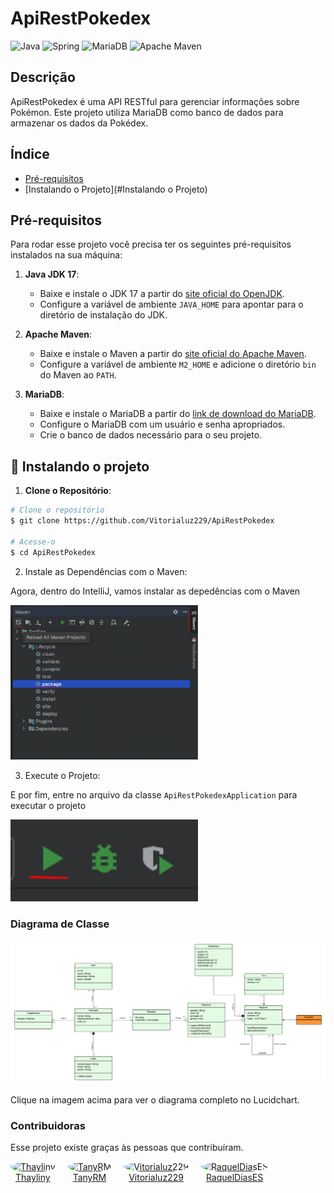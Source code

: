 # ApiRestPokedex

![Java](https://img.shields.io/badge/java-%23ED8B00.svg?style=for-the-badge&logo=openjdk&logoColor=white)
![Spring](https://img.shields.io/badge/spring-%236DB33F.svg?style=for-the-badge&logo=spring&logoColor=white)
![MariaDB](https://img.shields.io/badge/MariaDB-003545?style=for-the-badge&logo=mariadb&logoColor=white)
![Apache Maven](https://img.shields.io/badge/Apache%20Maven-C71A36?style=for-the-badge&logo=Apache%20Maven&logoColor=white)

## Descrição

ApiRestPokedex é uma API RESTful para gerenciar informações sobre Pokémon. Este projeto utiliza MariaDB como banco de dados para armazenar os dados da Pokédex.

## Índice

- [Pré-requisitos](#Pré-requisitos)
- [Instalando o Projeto](#Instalando o Projeto)

## Pré-requisitos

Para rodar esse projeto você precisa ter os seguintes pré-requisitos instalados na sua máquina:

1. **Java JDK 17**:
    - Baixe e instale o JDK 17 a partir do [site oficial do OpenJDK](https://openjdk.java.net/install/).
    - Configure a variável de ambiente `JAVA_HOME` para apontar para o diretório de instalação do JDK.

2. **Apache Maven**:
    - Baixe e instale o Maven a partir do [site oficial do Apache Maven](https://maven.apache.org/download.cgi).
    - Configure a variável de ambiente `M2_HOME` e adicione o diretório `bin` do Maven ao `PATH`.

3. **MariaDB**:
    - Baixe e instale o MariaDB a partir do [link de download do MariaDB](https://mariadb.com/kb/en/postdownload/mariadb-server-11-4-2/).
    - Configure o MariaDB com um usuário e senha apropriados.
    - Crie o banco de dados necessário para o seu projeto.

<h2 id="how-to-use"> 🚀 Instalando o projeto</h2>

1. **Clone o Repositório**:
```bash
# Clone o repositório
$ git clone https://github.com/Vitorialuz229/ApiRestPokedex

# Acesse-o
$ cd ApiRestPokedex
```
2. Instale as Dependências com o Maven:

Agora, dentro do IntelliJ, vamos instalar as depedências com o Maven

<img width="300px" src="./.github/instalar-deps.png">

3. Execute o Projeto:

E por fim, entre no arquivo da classe `ApiRestPokedexApplication` para executar o projeto

<img width="300px" src="./.github/executar.png">


### Diagrama de Classe

[![Diagrama de Classe](./.github/Diagrama_de_Classes_API_POKEDEX.png)](https://lucid.app/lucidchart/e4d44f7a-2830-4879-8902-49ae3d3c04a3/edit?viewport_loc=1421%2C-225%2C4098%2C1755%2C0_0&invitationId=inv_9c3b9e71-c796-4c57-aa59-088ffa42a6c0)

Clique na imagem acima para ver o diagrama completo no Lucidchart.

### Contribuidoras

Esse projeto existe graças às pessoas que contribuíram.

<ul style="list-style-type: none; padding: 0; margin: 0; display: flex; flex-wrap: wrap; gap: 20px;">
    <li style="text-align: center;">
        <a href="https://github.com/thayliny">
            <img src="https://avatars.githubusercontent.com/u/55805454?v=4" alt="Thayliny" style="width: 100px; height: 100px; border-radius: 50%; object-fit: cover;" />
            <br> Thayliny
        </a>
    </li>
    <li style="text-align: center;">
        <a href="https://github.com/TanyRM">
            <img src="https://avatars.githubusercontent.com/u/127350142?v=4" alt="TanyRM" style="width: 100px; height: 100px; border-radius: 50%; object-fit: cover;" />
            <br> TanyRM
        </a>
    </li>
    <li style="text-align: center;">
        <a href="https://github.com/Vitorialuz229">
            <img src="https://avatars.githubusercontent.com/u/110250731?v=4" alt="Vitorialuz229" style="width: 100px; height: 100px; border-radius: 50%; object-fit: cover;" />
            <br> Vitorialuz229
        </a>
    </li>
    <li style="text-align: center;">
        <a href="https://github.com/RaquelDiasES">
            <img src="https://avatars.githubusercontent.com/u/107322375?v=4" alt="RaquelDiasES" style="width: 100px; height: 100px; border-radius: 50%; object-fit: cover;" />
            <br> RaquelDiasES
        </a>
    </li>
</ul>
